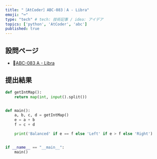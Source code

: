 ```yaml
---
title: "［AtCoder］ABC-083｜A - Libra"
emoji: "⌨️"
type: "tech" # tech: 技術記事 / idea: アイデア
topics: ['python', 'AtCoder', 'abc']
published: true
---
```


## 設問ページ

- 🔗[ABC-083 A - Libra](https://atcoder.jp/contests/abc083/tasks/abc083_a)

## 提出結果

```python
def getIntMap():
    return map(int, input().split())


def main():
    a, b, c, d = getIntMap()
    e = a + b
    f = c + d

    print('Balanced' if e == f else 'Left' if e > f else 'Right')


if __name__ == "__main__":
    main()
```
